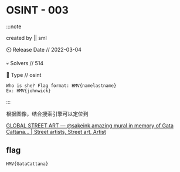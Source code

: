 # OSINT - 003

:::note

created by || sml

⏲️ Release Date // 2022-03-04

💀 Solvers // 514

🧩 Type // osint

```plaintext
Who is she? Flag format: HMV{namelastname}
Ex: HMV{johnwick}
```

:::

根据图像，结合搜索引擎可以定位到

[GLOBAL STREET ART — @sakeink amazing mural in memory of Gata Cattana... | Street artists, Street art, Artist](https://www.pinterest.com/pin/592082682235438319/)

## flag

```plaintext
HMV{GataCattana}
```

